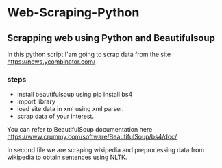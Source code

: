 # Web-Scraping-Python
## Scrapping web using Python and Beautifulsoup

In this python script I'am going to scrap data from the site https://news.ycombinator.com/ 

### steps
- install beautifulsoup using pip install bs4
- import library
- load site data in xml using xml parser.
- scrap data of your interest.

You can refer to BeautifulSoup documentation here https://www.crummy.com/software/BeautifulSoup/bs4/doc/


In second file we are scraping wikipedia and preprocessing data from wikipedia to obtain sentences using NLTK.
